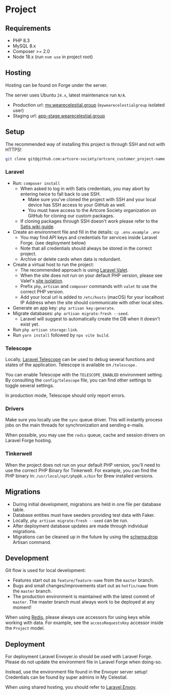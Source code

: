 # Project

## Requirements

- PHP 8.3
- MySQL 8.x
- Composer >= 2.0
- Node 18.x (run `nvm use` in project root)

## Hosting

Hosting can be found on Forge under the <SERVER> server.

The server uses Ubuntu `24.x`, latest maintenance run `N/A`.

- Production url: [my.wearecelestial.group](https://app.wearecelestial.group) (`mywearecelestialgroup` isolated user)
- Staging url: [app-stage.wearecelestial.group](https://app-stage.wearecelestial.group)

## Setup

The recommended way of installing this project is through SSH and not with HTTPS!

```bash
git clone git@github.com:artcore-society/artcore_customer_project-name.git
```

### Laravel

- Run: `composer install`
    - When asked to log in with Satis credentials, you may abort by entering twice to fall back to use SSH.
        - Make sure you've cloned the project with SSH and your local device has SSH access to your GitHub as well.
        - You must have access to the Artcore Society organization on GitHub for cloning our custom packages.
    - If cloning packages through SSH doesn't work please refer to the [Satis wiki guide](https://my.wearecelestial.group/wiki/satis-project-setup).
- Create an environment file and fill in the details: `cp .env.example .env`
    - You may find API keys and credentials for services inside Laravel Forge. (see deployment below)
    - Note that all credentials should always be stored in the correct project.
    - Archive or delete cards when data is redundant.
- Create a virtual host to run the project:
    - The recommended approach is using [Laravel Valet](https://laravel.com/docs/valet).
    - When the site does not run on your default PHP version, please see Valet's [site isolation](https://laravel.com/docs/valet#php-versions).
    - Prefix `php`, `artisan` and `composer` commands with `valet` to use the correct PHP version.
    - Add your local url is added to `/etc/hosts` (macOS) for your localhost IP Address when the site should communicate with other local sites.
- Generate an app key: `php artisan key:generate`.
- Migrate databases: `php artisan migrate:fresh --seed`.
    - Laravel will suggest to automatically create the DB when it doesn't exist yet.
- Run `php artisan storage:link`.
- Run `yarn install` followed by `npx vite build`.

### Telescope

Locally, [Laravel Telescope](https://laravel.com/docs/telescope) can be used to debug several functions and states of the application. Telescope is available on `/telescope.`

You can enable Telescope with the `TELESCOPE_ENABLED` environment setting. By consulting the `config/telescope` file, you can find other settings to toggle several settings.

In production mode, Telescope should only report errors.

### Drivers

Make sure you locally use the `sync` queue driver. This will instantly process jobs on the main threads for synchronization and sending e-mails.

When possible, you may use the `redis` queue, cache and session drivers on Laravel Forge hosting.

### Tinkerwell

When the project does not run on your default PHP version, you'll need to use the correct PHP Binary for Tinkerwell. For example, you can find the PHP binary in: `/usr/local/opt/php@8.x/bin` for Brew installed versions.

## Migrations

- During initial development, migrations are held in one file per database table.
- Database entities must have seeders providing test data with Faker.
- Locally, `php artisan migrate:fresh --seed` can be run.
- After deployment database updates are made through individual migrations.
- Migrations can be cleaned up in the future by using the [schema:drop](https://github.com/laravel/framework/pull/32275) Artisan command.

## Development

Git flow is used for local development:
- Features start out as `feature/feature-name` from the `master` branch.
- Bugs and small changes/improvements start out as `hotfix/name` from the `master` branch.
- The production environment is maintained with the latest commit of `master`. The master branch must always work to be deployed at any moment!

When using [Redis](https://laravel.com/docs/redis), please always use accessors for using keys while working with data. For example, see the `accessRequestsKey` accessor inside the `Project` model.

## Deployment

For deployment Laravel Envoyer.io should be used with Laravel Forge. Please do not update the environment file in Laravel Forge when doing-so.

Instead, use the environment file found in the Envoyer server setup! Credentials can be found by super admins in My Celestial.

When using shared hosting, you should refer to [Laravel Envoy](https://laravel.com/docs/envoy).
